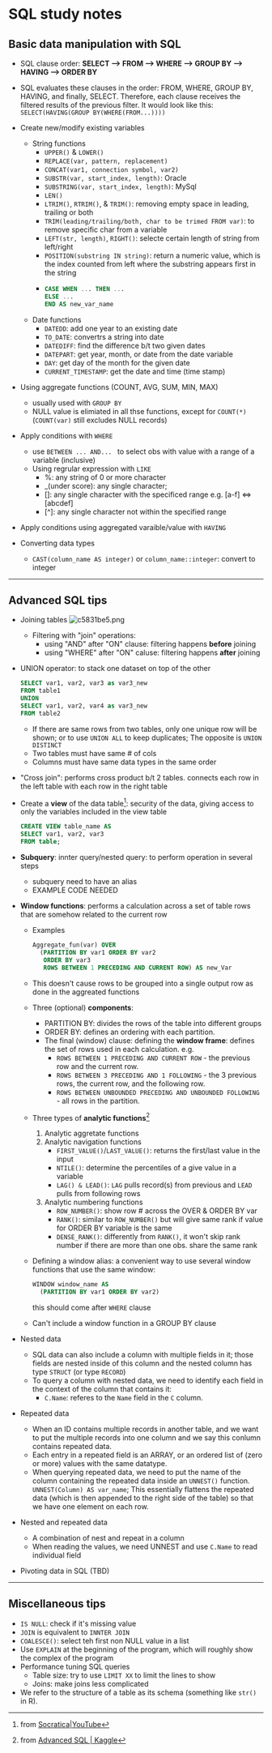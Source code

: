 # SQL study notes

## Basic data manipulation with SQL
- SQL clause order: **SELECT --> FROM --> WHERE --> GROUP BY --> HAVING --> ORDER BY**
- SQL evaluates these clauses in the order: FROM, WHERE, GROUP BY, HAVING, and finally, SELECT. Therefore, each clause receives the filtered results of the previous filter. It would look like this: `SELECT(HAVING(GROUP BY(WHERE(FROM...))))`
- Create new/modify existing variables
  - String functions
    - `UPPER()` & `LOWER()`
    - `REPLACE(var, pattern, replacement)`
    - `CONCAT(var1, connection symbol, var2)`
    - `SUBSTR(var, start_index, length)`: Oracle
    - `SUBSTRING(var, start_index, length)`: MySql
    - `LEN()`
    - `LTRIM()`, `RTRIM()`, & `TRIM()`: removing empty space in leading, trailing or both
    - `TRIM(leading/trailing/both, char to be trimed FROM var)`: to remove specific char from a variable
    - `LEFT(str, length)`, `RIGHT()`: selecte certain length of string from left/right
    - `POSITION(substring IN string)`: return a numeric value, which is the index counted from left where the substring appears first in the string
    - ```sql
      CASE WHEN ... THEN ... 
      ELSE ... 
      END AS new_var_name
      ```
   - Date functions
     -  `DATEDD`: add one year to an existing date
     -  `TO_DATE`: convertrs a string into date
     -  `DATEDIFF`: find the difference b/t two given dates
     -  `DATEPART`: get year, month, or date from the date variable
     -  `DAY`: get day of the month for the given date
     -  `CURRENT_TIMESTAMP`: get the date and time (time stamp)  
- Using aggregate functions (COUNT, AVG, SUM, MIN, MAX)
  - usually used with `GROUP BY`
  - NULL value is elimiated in all thse functions, except for `COUNT(*)` (`COUNT(var)` still excludes NULL records)
- Apply conditions with `WHERE`
  - use `BETWEEN ... AND... ` to select obs with value with a range of a variable (inclusive)
  - Using regrular expression with `LIKE`
    - %: any string of 0 or more character
    - _(under score): any single character; 
    - []: any single character with the specificed range e.g. [a-f] <=> [abcdef]
    - [^]: any single character not within the specified range
- Apply conditions using aggregated varaible/value with `HAVING`

- Converting data types
  
  -  `CAST(column_name AS integer)` or `column_name::integer`: convert to integer  

-----
## Advanced SQL tips
- Joining tables
![c5831be5.png](https://raw.githubusercontent.com/askming/picgo/master/c5831be5_20200625134008.png)

  - Filtering with "join" operations: 
    - using "AND" after "ON" clause: filtering happens **before** joining
    - using "WHERE" after "ON" caluse: filtering happens **after** joining
- UNION operator: to stack one dataset on top of the other
  ```sql
  SELECT var1, var2, var3 as var3_new
  FROM table1
  UNION
  SELECT var1, var2, var4 as var3_new
  FROM table2
  ```
  - If there are same rows from two tables, only one unique row will be shown; or to use `UNION ALL` to keep duplicates; The opposite is `UNION DISTINCT`
  - Two tables must have same # of cols
  - Columns must have same data types in the same order
-  "Cross join": performs cross product b/t 2 tables. connects each row in the left table with each row in the right table
- Create a **view** of the data table[^Socratica]: security of the data, giving access to only the variables included in the view table
  ```sql
  CREATE VIEW table_name AS
  SELECT var1, var2, var3
  FROM table;
  ```
- **Subquery**: innter query/nested query: to perform operation in several steps
  - subquery need to have an alias
  - EXAMPLE CODE NEEDED
- **Window functions**: performs a calculation across a set of table rows that are somehow related to the current row
  - Examples
    ```sql
    Aggregate_fun(var) OVER
      (PARTITION BY var1 ORDER BY var2
       ORDER BY var3
       ROWS BETWEEN 1 PRECEDING AND CURRENT ROW) AS new_Var
    ```
  - This doesn't cause rows to be grouped into a single output row as done in the aggreated functions

  - Three (optional) **components**:
    - PARTITION BY: divides the rows of the table into different groups
    - ORDER BY: defines an ordering with each partition.
    - The final (window) clause: defining the **window frame**: defines the set of rows used in each calculation. e.g.
      - `ROWS BETWEEN 1 PRECEDING AND CURRENT ROW` - the previous row and the current row.
      - `ROWS BETWEEN 3 PRECEDING AND 1 FOLLOWING` - the 3 previous rows, the current row, and the following row.
      - `ROWS BETWEEN UNBOUNDED PRECEDING AND UNBOUNDED FOLLOWING` - all rows in the partition.
    
   - Three types of **analytic functions**[^kaggle]
      1. Analytic aggretate functions
      2. Analytic navigation functions
          - `FIRST_VALUE()`/`LAST_VALUE()`: returns the first/last value in the input 
          - `NTILE()`: determine the percentiles of a give value in a variable
          - `LAG() & LEAD()`: `LAG` pulls record(s) from previous and `LEAD` pulls from following rows
      3. Analytic numbering functions   
          - `ROW_NUMBER()`: show row # across the OVER & ORDER BY var
          - `RANK()`: similar to `ROW_NUMBER()` but will give same rank if value for ORDER BY variable is the same
          - `DENSE_RANK()`: differently from `RANK()`, it won't skip rank number if there are more than one obs. share the same rank

  - Defining a window alias: a convenient way to use several window functions that use the same window:
    ```sql
    WINDOW window_name AS
      (PARTITION BY var1 ORDER BY var2)
    ```
    this should come after `WHERE` clause
  - Can't include a window function in a GROUP BY clause

- Nested data
  - SQL data can also include a column with multiple fields in it; those fields are nested inside of this column and the nested column has type `STRUCT` (or type `RECORD`)
  - To query a column with nested data, we need to identify each field in the context of the column that contains it:
    - `C.Name`: referes to the `Name` field in the `C` column.

- Repeated data
  - When an ID contains multiple records in another table, and we want to put the multiple records into one column and we say this conlumn contains repeated data.
  - Each entry in a repeated field is an ARRAY, or an ordered list of (zero or more) values with the same datatype.
  - When querying repeated data, we need to put the name of the column containing the repeated data inside an `UNNEST()` function. `UNNEST(Column) AS var_name`; This essentially flattens the repeated data (which is then appended to the right side of the table) so that we have one element on each row.

- Nested and repeated data
  - A combination of nest and repeat in a column
  - When reading the values, we need UNNEST and use `C.Name` to read individual field

- Pivoting data in SQL (TBD)

-----
## Miscellaneous tips
- `IS NULL`: check if it's missing value 
- `JOIN` is equivalent to `INNTER JOIN`
- `COALESCE()`: select teh first non NULL value in a list
- Use `EXPLAIN` at the beginning of the program, which will roughly show the complex of the program
- Performance tuning SQL queries
  - Table size: try to use `LIMIT XX` to limit the lines to show
  - Joins: make joins less complicated
- We refer to the structure of a table as its schema (something like `str()` in R). 

[^Socratica]: from [Socratica|YouTube](https://www.youtube.com/channel/UCW6TXMZ5Pq6yL6_k5NZ2e0Q)
[^kaggle]: from [Advanced SQL \| Kaggle](https://www.kaggle.com/learn/advanced-sql)


